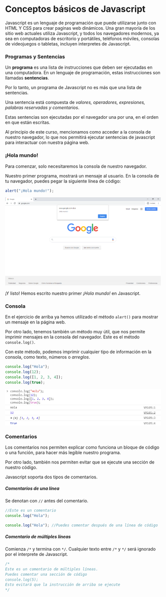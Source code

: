 # Conceptos básicos de Javascript

Javascript es un lenguaje de programación que puede utilizarse junto con HTML Y CSS para crear paginas web dinámicos. Una gran mayoría de los sitio web actuales utiliza Javascript, y todos los navegadores modernos, ya sea en computadoras de escritorio y portátiles, teléfonos móviles, consolas de videojuegos o tabletas, incluyen interpretes de Javascript.

### Programas y Sentencias
Un **programa** es una lista de instrucciones que deben ser ejecutadas en una computadora. En un lenguaje de programación, estas instrucciones son llamadas **sentencias**.

Por lo tanto, un programa de Javascript no es más que una lista de sentencias.

Una sentencia está compuesta de *valores, operadores, expresiones, palabras reservadas y comentarios*.

Estas sentencias son ejecutadas por el navegador una por una, en el orden en que están escritas.

Al principio de este curso, mencionamos como acceder a la consola de nuestro navegador, lo que nos permitirá ejecutar sentencias de javascript para interactuar con nuestra página web.


### ¡Hola mundo!
Para comenzar, solo necesitaremos la consola de nuestro navegador.

Nuestro primer programa, mostrará un mensaje al usuario. En la consola de tu navegador, puedes pegar la siguiente línea de código:

```javascript
alert("¡Hola mundo!");
```

<p align="center">
    <img src="./img/js/holaMundo.png">
</p>

¡Y listo!
Hemos escrito nuestro primer *¡Hola mundo!* en Javascript.

### Consola
En el ejercicio de arriba ya hemos utilizado el método `alert()` para mostrar un mensaje en la página web.

Por otro lado, tenemos también un método muy útil, que nos permite imprimir mensajes en la consola del navegador. Este es el método `console.log()`.

Con este método, podemos imprimir cualquier tipo de información en la consola, como texto, números o *arreglos*.

```javascript
console.log("Hola");
console.log(12);
console.log([1, 2, 3, 4]);
console.log(true);
```

<p align="center">
    <img src="./img/js/consoleLog.png">
</p>


### Comentarios
Los comentarios nos permiten explicar como funciona un bloque de código o una función, para hacer más legible nuestro programa.

Por otro lado, también nos permiten evitar que se ejecute una sección de nuestro código.

Javascript soporta dos tipos de comentarios.

##### Comentarios de una línea
Se denotan con `//` antes del comentario.
```javascript
//Este es un comentario
console.log("Hola");
```

```javascript
console.log("Hola"); //Puedes comentar después de una línea de código
```

##### Comentario de múltiples líneas
Comienza `/*` y termina con `*/`.
Cualquier texto entre `/*` y `*/` será ignorado por el interprete de Javascript.
```javascript
/*
Este es un comentario de múltiples líneas.
Puedes comentar una sección de código
console.log(5);
Esto evitará que la instrucción de arriba se ejecute
*/
```
